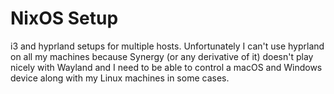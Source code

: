# NixOS Setup

i3 and hyprland setups for multiple hosts. Unfortunately I can't use hyprland
on all my machines because Synergy (or any derivative of it) doesn't play
nicely with Wayland and I need to be able to control a macOS and Windows device
along with my Linux machines in some cases.
